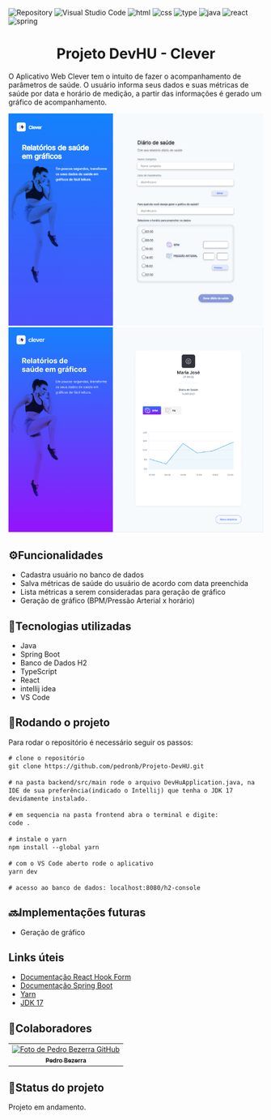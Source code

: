 ![Repository](https://github.com/pedronb/Projeto-DevHU)
![Visual Studio Code](https://img.shields.io/badge/Visual%20Studio%20Code-0078d7.svg?style=for-the-badge&logo=visual-studio-code&logoColor=white)
![html](https://img.shields.io/badge/HTML5-E34F26?style=for-the-badge&logo=html5&logoColor=white)
![css](	https://img.shields.io/badge/CSS3-1572B6?style=for-the-badge&logo=css3&logoColor=white)
![type](https://img.shields.io/badge/TypeScript-007ACC?style=for-the-badge&logo=typescript&logoColor=white)
![java](https://img.shields.io/badge/Java-ED8B00?style=for-the-badge&logo=java&logoColor=white)
![react](https://img.shields.io/badge/React-20232A?style=for-the-badge&logo=react&logoColor=61DAFB)
![spring](https://img.shields.io/badge/Spring-6DB33F?style=for-the-badge&logo=spring&logoColor=white)

<h1 align="center">Projeto DevHU - Clever</h1>

O Aplicativo Web Clever tem o intuito de fazer o acompanhamento de parâmetros de saúde. O usuário informa seus dados e suas métricas de saúde por data e horário de medição, a partir das informações é gerado um gráfico de acompanhamento.

![main](https://github.com/pedronb/Projeto-DevHU/blob/main/images/principal.png)
![grafico](https://github.com/pedronb/Projeto-DevHU/blob/main/images/grafico.png)

## ⚙️Funcionalidades
- Cadastra usuário no banco de dados
- Salva métricas de saúde do usuário de acordo com data preenchida
- Lista métricas a serem consideradas para geração de gráfico
- Geração de gráfico (BPM/Pressão Arterial x horário)

## 🔧Tecnologias utilizadas
- Java
- Spring Boot
- Banco de Dados H2
- TypeScript
- React
- intellij idea
- VS Code

## 🚀Rodando o projeto
Para rodar o repositório é necessário seguir os passos:

```dotnetcli
# clone o repositório
git clone https://github.com/pedronb/Projeto-DevHU.git

# na pasta backend/src/main rode o arquivo DevHuApplication.java, na IDE de sua preferência(indicado o Intellij) que tenha o JDK 17 devidamente instalado.

# em sequencia na pasta frontend abra o terminal e digite:
code .

# instale o yarn
npm install --global yarn

# com o VS Code aberto rode o aplicativo
yarn dev

# acesso ao banco de dados: localhost:8080/h2-console
```

## 🔜Implementações futuras
- Geração de gráfico

## Links úteis
- [Documentação React Hook Form](https://react-hook-form.com/)
- [Documentação Spring Boot](https://docs.spring.io/spring-boot/docs/current/reference/htmlsingle/)
- [Yarn](https://classic.yarnpkg.com/lang/en/docs/)
- [JDK 17](https://www.oracle.com/br/java/technologies/downloads/#java17)

## 🤝Colaboradores
<table>
  <tr>
    <td align="center">
      <a href="https://github.com/pedronb">
        <img src="https://avatars.githubusercontent.com/u/101605764?v=4" width="100px;" alt="Foto de Pedro Bezerra GitHub"/><br>
        <sub>
          <b>Pedro Bezerra</b>
        </sub>
      </a>
    </td>
   </tr>
</table>

## 🎯Status do projeto
Projeto em andamento.
